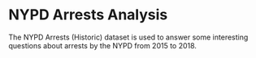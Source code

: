 # NYPD Arrests Analysis
 The NYPD Arrests (Historic) dataset is used to answer some interesting questions about arrests by the NYPD from 2015 to 2018.
